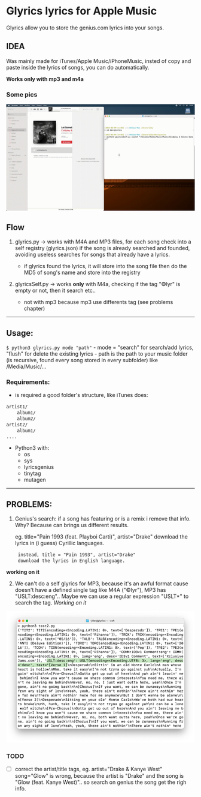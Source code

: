 # Glyrics lyrics for Apple Music

Glyrics allow you to store the genius.com lyrics into your songs.

## IDEA

Was mainly made for iTunes/Apple Music/iPhoneMusic, insted of copy and paste inside the lyrics of songs, you can do automatically.

**Works only with mp3 and m4a**


### Some pics
![Output](./imgExample/github1.gif)

## Flow

1) glyrics.py -> works with M4A and MP3 files, for each song check into a self registry (glyrics.json) if the song is already searched and founded, avoiding useless searches for songs that already have a lyrics.
	- if glyrics found the lyrics, it will store into the song file then do the MD5 of song's name and store into the registry

2) glyricsSelf.py -> works **only** with M4a, checking if the tag "©lyr" is empty or not, then it search etc..
	- not with mp3 because mp3 use differents tag (see problems chapter)

<hr/>

## Usage:
`$ python3 glyrics.py mode "path"`
	- mode = "search" for search/add lyrics, "flush" for delete the existing lyrics
	- path is the path to your music folder (is recursive, found every song stored in every subfolder) like /Media/Music/...


### Requirements:

- is required a good folder's structure, like iTunes does:
> 	
	artist1/
		album1/
		album2/
	artist2/
	  	album1/
	....

- Python3 with:
	- os
	- sys
	- lyricsgenius
	- tinytag
	- mutagen

<hr/>

## PROBLEMS:

1) Genius's search: if a song has featuring or is a remix i remove that info.
Why? Because can brings us different results.

	eg. title="Pain 1993 (feat. Playboi Carti)", artist="Drake"
		download the lyrics in (i guess) Cyrillic languages.

		instead, title = "Pain 1993", artist="Drake"
		download the lyrics in English language.
**working on it**

2) We can't do a self glyrics for MP3, because it's an awful format cause doesn't have a defined single tag like M4A ("©lyr"), MP3 has "USLT:desc:eng".. Maybe we can use a regular expression "USLT*" to search the tag. *Working on it*

![Output](imgExample/problem_mp3Tag.png)


### TODO
- [ ] correct the artist/title tags, eg. artist="Drake & Kanye West" song="Glow" is wrong, because the artist is "Drake" and the song is "Glow (feat. Kanye West)".. so search on genius the song get the righ info.
